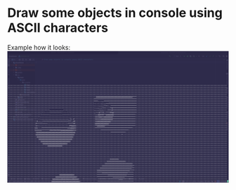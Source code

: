 # Draw some objects in console using ASCII characters

Example how it looks: ![example.png](example.png)
